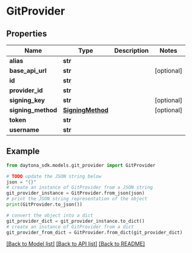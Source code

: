 # GitProvider


## Properties

Name | Type | Description | Notes
------------ | ------------- | ------------- | -------------
**alias** | **str** |  | 
**base_api_url** | **str** |  | [optional] 
**id** | **str** |  | 
**provider_id** | **str** |  | 
**signing_key** | **str** |  | [optional] 
**signing_method** | [**SigningMethod**](SigningMethod.md) |  | [optional] 
**token** | **str** |  | 
**username** | **str** |  | 

## Example

```python
from daytona_sdk.models.git_provider import GitProvider

# TODO update the JSON string below
json = "{}"
# create an instance of GitProvider from a JSON string
git_provider_instance = GitProvider.from_json(json)
# print the JSON string representation of the object
print(GitProvider.to_json())

# convert the object into a dict
git_provider_dict = git_provider_instance.to_dict()
# create an instance of GitProvider from a dict
git_provider_from_dict = GitProvider.from_dict(git_provider_dict)
```
[[Back to Model list]](../README.md#documentation-for-models) [[Back to API list]](../README.md#documentation-for-api-endpoints) [[Back to README]](../README.md)


